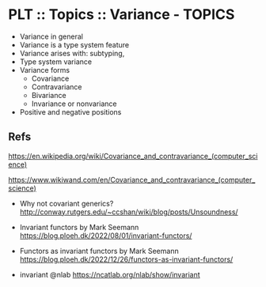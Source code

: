 # PLT :: Topics :: Variance - TOPICS

- Variance in general
- Variance is a type system feature
- Variance arises with: subtyping, 
- Type system variance
- Variance forms
  - Covariance
  - Contravariance
  - Bivariance
  - Invariance or nonvariance
- Positive and negative positions


## Refs

https://en.wikipedia.org/wiki/Covariance_and_contravariance_(computer_science)

https://www.wikiwand.com/en/Covariance_and_contravariance_(computer_science)

* Why not covariant generics?
http://conway.rutgers.edu/~ccshan/wiki/blog/posts/Unsoundness/

* Invariant functors by Mark Seemann
https://blog.ploeh.dk/2022/08/01/invariant-functors/

* Functors as invariant functors by Mark Seemann
https://blog.ploeh.dk/2022/12/26/functors-as-invariant-functors/

* invariant @nlab
https://ncatlab.org/nlab/show/invariant

